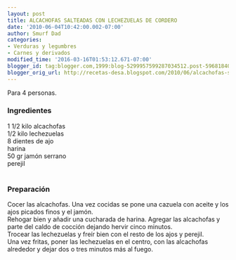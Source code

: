 ```yaml
---
layout: post
title: ALCACHOFAS SALTEADAS CON LECHEZUELAS DE CORDERO
date: '2010-06-04T10:42:00.002-07:00'
author: Smurf Dad
categories:
- Verduras y legumbres
- Carnes y derivados
modified_time: '2016-03-16T01:53:12.671-07:00'
blogger_id: tag:blogger.com,1999:blog-5299957599287034512.post-5968184019835296381
blogger_orig_url: http://recetas-desa.blogspot.com/2010/06/alcachofas-salteadas-con-lechezuelas-de.html
---
```


Para 4 personas.<br /><h3>Ingredientes</h3>1 1/2 kilo alcachofas<br />1/2 kilo lechezuelas<br />8 dientes de ajo<br />harina<br />50 gr jamón serrano<br />perejil<br /><br /><h3>Preparación</h3>Cocer las alcachofas. Una vez cocidas se pone una cazuela con aceite y los ajos picados finos y el jamón.<br />Rehogar bien y añadir una cucharada de harina. Agregar las alcachofas y parte del caldo de cocción dejando hervir cinco minutos.<br />Trocear las lechezuelas y freír bien con el resto de los ajos y perejil.<br />Una vez fritas, poner las lechezuelas en el centro, con las alcachofas alrededor y dejar dos o tres minutos más al fuego.